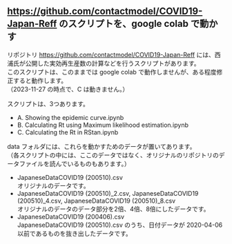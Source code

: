 ## https://github.com/contactmodel/COVID19-Japan-Reff のスクリプトを、google colab で動かす
リポジトリ https://github.com/contactmodel/COVID19-Japan-Reff には、西浦氏が公開した実効再生産数の計算などを行うスクリプトがあります。  
このスクリプトは、このままでは google colab で動作しませんが、ある程度修正すると動作します。  
（2023-11-27 の時点で、C は動きません。）

スクリプトは、3つあります。
- A. Showing the epidemic curve.ipynb
- B. Calculating Rt using Maximum likelihood estimation.ipynb  
- C. Calculating the Rt in RStan.ipynb

data フォルダには、これらを動かすためのデータが置いてあります。<br>
（各スクリプトの中には、ここのデータではなく、オリジナルのリポジトリのデータファイルを読んでいるものもあります。）
- JapaneseDataCOVID19 (200510).csv<br>
オリジナルのデータです。
- JapaneseDataCOVID19 (200510)_2.csv, JapaneseDataCOVID19 (200510)_4.csv, JapaneseDataCOVID19 (200510)_8.csv<br>
オリジナルのデータのデータ部分を2倍、4倍、8倍にしたデータです。
- JapaneseDataCOVID19 (200406).csv<br>
JapaneseDataCOVID19 (200510).csv のうち、日付データが 2020-04-06 以前であるものを抜き出したデータです。

